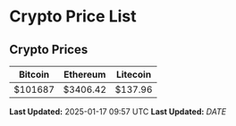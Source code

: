 # Crypto Price List

## Crypto Prices
| Bitcoin | Ethereum | Litecoin |
| ------- | -------- | -------- |
| $101687 | $3406.42 | $137.96 |
**Last Updated:** 2025-01-17 09:57 UTC
**Last Updated:** $DATE$
